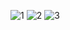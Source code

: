 ![1](https://github.com/ReturajProshad/flutter_live_2/assets/130851471/eeedc457-f370-429f-9310-d8498a3f8d40)
![2](https://github.com/ReturajProshad/flutter_live_2/assets/130851471/b904abd1-c5df-4c9a-bf20-bc51bf5f9371)
![3](https://github.com/ReturajProshad/flutter_live_2/assets/130851471/2ef29b85-3d22-4ae6-bffa-4b41f19f73ba)
